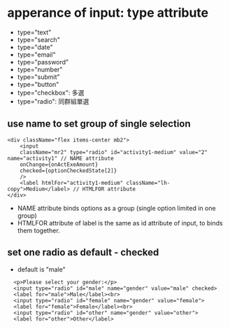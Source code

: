 # apperance of input: type attribute 
- type="text"
- type="search"
- type="date"
- type="email"
- type="password"
- type="number"
- type="submit"
- type="button"
- type="checkbox": 多選
- type="radio": 同群組單選

## use name to set group of single selection
```
<div className="flex items-center mb2">
    <input 
    className="mr2" type="radio" id="activity1-medium" value="2" name="activity1" // NAME attribute
    onChange={onActExeAmount}
    checked={optionCheckedState[2]}
    />
    <label htmlFor="activity1-medium" className="lh-copy">Medium</label> // HTMLFOR attribute
</div>
```
- NAME attribute binds options as a group (single option limited in one group)
- HTMLFOR attribute of label is the same as id attribute of input, to binds them together.

## set one radio as default - checked
- default is "male"
```
  <p>Please select your gender:</p>
  <input type="radio" id="male" name="gender" value="male" checked>
  <label for="male">Male</label><br>
  <input type="radio" id="female" name="gender" value="female">
  <label for="female">Female</label><br>
  <input type="radio" id="other" name="gender" value="other">
  <label for="other">Other</label>
```







